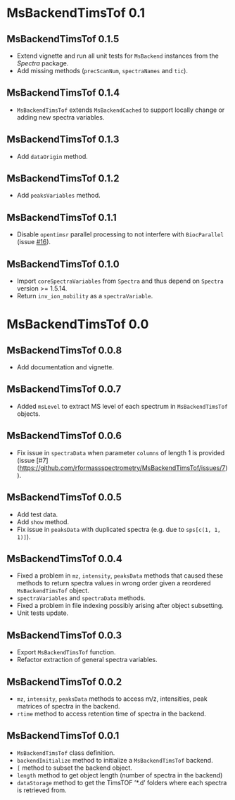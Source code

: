 # MsBackendTimsTof 0.1

## MsBackendTimsTof 0.1.5

- Extend vignette and run all unit tests for `MsBackend` instances from the
  *Spectra* package.
- Add missing methods (`precScanNum`, `spectraNames` and `tic`).

## MsBackendTimsTof 0.1.4

- `MsBackendTimsTof` extends `MsBackendCached` to support locally change or
  adding new spectra variables.

## MsBackendTimsTof 0.1.3

- Add `dataOrigin` method.

## MsBackendTimsTof 0.1.2

- Add `peaksVariables` method.

## MsBackendTimsTof 0.1.1

- Disable `opentimsr` parallel processing to not interfere with `BiocParallel`
  (issue
  [#16](https://github.com/rformassspectrometry/MsBackendTimsTof/issues/16)).

## MsBackendTimsTof 0.1.0

- Import `coreSpectraVariables` from `Spectra` and thus depend on `Spectra`
  version >= 1.5.14.
- Return `inv_ion_mobility` as a `spectraVariable`.

# MsBackendTimsTof 0.0

## MsBackendTimsTof 0.0.8

- Add documentation and vignette.

## MsBackendTimsTof 0.0.7

- Added `msLevel` to extract MS level of each spectrum in `MsBackendTimsTof`
  objects.

## MsBackendTimsTof 0.0.6

- Fix issue in `spectraData` when parameter `columns` of length 1 is provided
  (issue [#7]
  (https://github.com/rformassspectrometry/MsBackendTimsTof/issues/7)).

## MsBackendTimsTof 0.0.5

- Add test data.
- Add `show` method.
- Fix issue in `peaksData` with duplicated spectra (e.g. due to
  `sps[c(1, 1, 1)]`).

## MsBackendTimsTof 0.0.4

- Fixed a problem in `mz`, `intensity`, `peaksData` methods that caused these
  methods to return spectra values in wrong order given a reordered
  `MsBackendTimsTof` object.
- `spectraVariables` and `spectraData` methods.
- Fixed a problem in file indexing possibly arising after object subsetting.
- Unit tests update.

## MsBackendTimsTof 0.0.3

- Export `MsBackendTimsTof` function.
- Refactor extraction of general spectra variables.

## MsBackendTimsTof 0.0.2

- `mz`, `intensity`, `peaksData` methods to access m/z, intensities, peak
  matrices of spectra in the backend.
- `rtime` method to access retention time of spectra in the backend.

## MsBackendTimsTof 0.0.1

- `MsBackendTimsTof` class definition.
- `backendInitialize` method to initialize a `MsBackendTimsTof` backend.
- `[` method to subset the backend object.
- `length` method to get object length (number of spectra in the backend)
- `dataStorage` method to get the TimsTOF ’*.d’ folders where each spectra is
  retrieved from.
